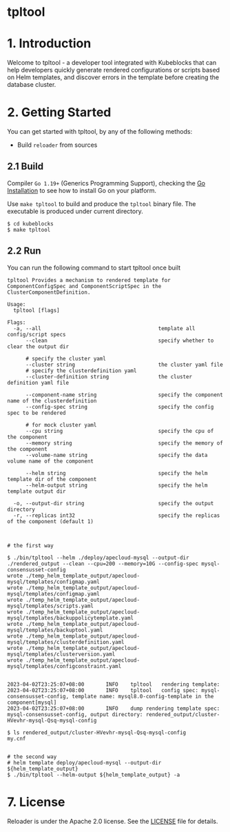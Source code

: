 <h1>tpltool</h1>

# 1. Introduction

Welcome to tpltool - a developer tool integrated with Kubeblocks that can help developers quickly generate rendered configurations or scripts based on Helm templates, and discover errors in the template before creating the database cluster.

# 2. Getting Started

You can get started with tpltool, by any of the following methods:
* Build `reloader` from sources

## 2.1 Build

Compiler `Go 1.19+` (Generics Programming Support), checking the [Go Installation](https://go.dev/doc/install) to see how to install Go on your platform.

Use `make tpltool` to build and produce the `tpltool` binary file. The executable is produced under current directory.

```shell
$ cd kubeblocks
$ make tpltool
```

## 2.2 Run

You can run the following command to start tpltool once built

```shell
tpltool Provides a mechanism to rendered template for ComponentConfigSpec and ComponentScriptSpec in the ClusterComponentDefinition.

Usage:
  tpltool [flags]

Flags:
  -a, --all                                      template all config/script specs
      --clean                                    specify whether to clear the output dir
      
      # specify the cluster yaml
      --cluster string                           the cluster yaml file
      # specify the clusterdefinition yaml
      --cluster-definition string                the cluster definition yaml file
      
      --component-name string                    specify the component name of the clusterdefinition
      --config-spec string                       specify the config spec to be rendered
      
      # for mock cluster yaml
      --cpu string                               specify the cpu of the component
      --memory string                            specify the memory of the component
      --volume-name string                       specify the data volume name of the component
      
      --helm string                              specify the helm template dir of the component
      --helm-output string                       specify the helm template output dir

  -o, --output-dir string                        specify the output directory
  -r, --replicas int32                           specify the replicas of the component (default 1)
     
```

```shell

# the first way

$ ./bin/tpltool --helm ./deploy/apecloud-mysql --output-dir ./rendered_output --clean --cpu=200 --memory=10G --config-spec mysql-consensusset-config
wrote ./temp_helm_template_output/apecloud-mysql/templates/configmap.yaml
wrote ./temp_helm_template_output/apecloud-mysql/templates/configmap.yaml
wrote ./temp_helm_template_output/apecloud-mysql/templates/scripts.yaml
wrote ./temp_helm_template_output/apecloud-mysql/templates/backuppolicytemplate.yaml
wrote ./temp_helm_template_output/apecloud-mysql/templates/backuptool.yaml
wrote ./temp_helm_template_output/apecloud-mysql/templates/clusterdefinition.yaml
wrote ./temp_helm_template_output/apecloud-mysql/templates/clusterversion.yaml
wrote ./temp_helm_template_output/apecloud-mysql/templates/configconstraint.yaml


2023-04-02T23:25:07+08:00       INFO    tpltool   rendering template:
2023-04-02T23:25:07+08:00       INFO    tpltool   config spec: mysql-consensusset-config, template name: mysql8.0-config-template in the component[mysql]
2023-04-02T23:25:07+08:00       INFO    dump rendering template spec: mysql-consensusset-config, output directory: rendered_output/cluster-HVevhr-mysql-Qsq-mysql-config

$ ls rendered_output/cluster-HVevhr-mysql-Qsq-mysql-config
my.cnf


# the second way
# helm template deploy/apecloud-mysql --output-dir ${helm_template_output}
$ ./bin/tpltool --helm-output ${helm_template_output} -a 

```


# 7. License

Reloader is under the Apache 2.0 license. See the [LICENSE](../../LICENSE) file for details.
